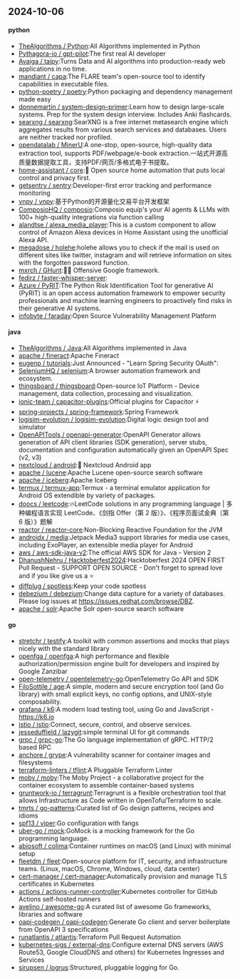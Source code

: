 ## 2024-10-06

#### python
* [TheAlgorithms / Python](https://github.com/TheAlgorithms/Python):All Algorithms implemented in Python
* [Pythagora-io / gpt-pilot](https://github.com/Pythagora-io/gpt-pilot):The first real AI developer
* [Avaiga / taipy](https://github.com/Avaiga/taipy):Turns Data and AI algorithms into production-ready web applications in no time.
* [mandiant / capa](https://github.com/mandiant/capa):The FLARE team's open-source tool to identify capabilities in executable files.
* [python-poetry / poetry](https://github.com/python-poetry/poetry):Python packaging and dependency management made easy
* [donnemartin / system-design-primer](https://github.com/donnemartin/system-design-primer):Learn how to design large-scale systems. Prep for the system design interview. Includes Anki flashcards.
* [searxng / searxng](https://github.com/searxng/searxng):SearXNG is a free internet metasearch engine which aggregates results from various search services and databases. Users are neither tracked nor profiled.
* [opendatalab / MinerU](https://github.com/opendatalab/MinerU):A one-stop, open-source, high-quality data extraction tool, supports PDF/webpage/e-book extraction.一站式开源高质量数据提取工具，支持PDF/网页/多格式电子书提取。
* [home-assistant / core](https://github.com/home-assistant/core):🏡 Open source home automation that puts local control and privacy first.
* [getsentry / sentry](https://github.com/getsentry/sentry):Developer-first error tracking and performance monitoring
* [vnpy / vnpy](https://github.com/vnpy/vnpy):基于Python的开源量化交易平台开发框架
* [ComposioHQ / composio](https://github.com/ComposioHQ/composio):Composio equip's your AI agents & LLMs with 100+ high-quality integrations via function calling
* [alandtse / alexa_media_player](https://github.com/alandtse/alexa_media_player):This is a custom component to allow control of Amazon Alexa devices in Home Assistant using the unofficial Alexa API.
* [megadose / holehe](https://github.com/megadose/holehe):holehe allows you to check if the mail is used on different sites like twitter, instagram and will retrieve information on sites with the forgotten password function.
* [mxrch / GHunt](https://github.com/mxrch/GHunt):🕵️‍♂️ Offensive Google framework.
* [fedirz / faster-whisper-server](https://github.com/fedirz/faster-whisper-server):
* [Azure / PyRIT](https://github.com/Azure/PyRIT):The Python Risk Identification Tool for generative AI (PyRIT) is an open access automation framework to empower security professionals and machine learning engineers to proactively find risks in their generative AI systems.
* [infobyte / faraday](https://github.com/infobyte/faraday):Open Source Vulnerability Management Platform

#### java
* [TheAlgorithms / Java](https://github.com/TheAlgorithms/Java):All Algorithms implemented in Java
* [apache / fineract](https://github.com/apache/fineract):Apache Fineract
* [eugenp / tutorials](https://github.com/eugenp/tutorials):Just Announced - "Learn Spring Security OAuth":
* [SeleniumHQ / selenium](https://github.com/SeleniumHQ/selenium):A browser automation framework and ecosystem.
* [thingsboard / thingsboard](https://github.com/thingsboard/thingsboard):Open-source IoT Platform - Device management, data collection, processing and visualization.
* [ionic-team / capacitor-plugins](https://github.com/ionic-team/capacitor-plugins):Official plugins for Capacitor ⚡️
* [spring-projects / spring-framework](https://github.com/spring-projects/spring-framework):Spring Framework
* [logisim-evolution / logisim-evolution](https://github.com/logisim-evolution/logisim-evolution):Digital logic design tool and simulator
* [OpenAPITools / openapi-generator](https://github.com/OpenAPITools/openapi-generator):OpenAPI Generator allows generation of API client libraries (SDK generation), server stubs, documentation and configuration automatically given an OpenAPI Spec (v2, v3)
* [nextcloud / android](https://github.com/nextcloud/android):📱 Nextcloud Android app
* [apache / lucene](https://github.com/apache/lucene):Apache Lucene open-source search software
* [apache / iceberg](https://github.com/apache/iceberg):Apache Iceberg
* [termux / termux-app](https://github.com/termux/termux-app):Termux - a terminal emulator application for Android OS extendible by variety of packages.
* [doocs / leetcode](https://github.com/doocs/leetcode):🔥LeetCode solutions in any programming language | 多种编程语言实现 LeetCode、《剑指 Offer（第 2 版）》、《程序员面试金典（第 6 版）》题解
* [reactor / reactor-core](https://github.com/reactor/reactor-core):Non-Blocking Reactive Foundation for the JVM
* [androidx / media](https://github.com/androidx/media):Jetpack Media3 support libraries for media use cases, including ExoPlayer, an extensible media player for Android
* [aws / aws-sdk-java-v2](https://github.com/aws/aws-sdk-java-v2):The official AWS SDK for Java - Version 2
* [DhanushNehru / Hacktoberfest2024](https://github.com/DhanushNehru/Hacktoberfest2024):Hacktoberfest 2024 OPEN FIRST Pull Request - SUPPORT OPEN SOURCE - Don't forget to spread love and if you like give us a ⭐️
* [diffplug / spotless](https://github.com/diffplug/spotless):Keep your code spotless
* [debezium / debezium](https://github.com/debezium/debezium):Change data capture for a variety of databases. Please log issues at https://issues.redhat.com/browse/DBZ.
* [apache / solr](https://github.com/apache/solr):Apache Solr open-source search software

#### go
* [stretchr / testify](https://github.com/stretchr/testify):A toolkit with common assertions and mocks that plays nicely with the standard library
* [openfga / openfga](https://github.com/openfga/openfga):A high performance and flexible authorization/permission engine built for developers and inspired by Google Zanzibar
* [open-telemetry / opentelemetry-go](https://github.com/open-telemetry/opentelemetry-go):OpenTelemetry Go API and SDK
* [FiloSottile / age](https://github.com/FiloSottile/age):A simple, modern and secure encryption tool (and Go library) with small explicit keys, no config options, and UNIX-style composability.
* [grafana / k6](https://github.com/grafana/k6):A modern load testing tool, using Go and JavaScript - https://k6.io
* [istio / istio](https://github.com/istio/istio):Connect, secure, control, and observe services.
* [jesseduffield / lazygit](https://github.com/jesseduffield/lazygit):simple terminal UI for git commands
* [grpc / grpc-go](https://github.com/grpc/grpc-go):The Go language implementation of gRPC. HTTP/2 based RPC
* [anchore / grype](https://github.com/anchore/grype):A vulnerability scanner for container images and filesystems
* [terraform-linters / tflint](https://github.com/terraform-linters/tflint):A Pluggable Terraform Linter
* [moby / moby](https://github.com/moby/moby):The Moby Project - a collaborative project for the container ecosystem to assemble container-based systems
* [gruntwork-io / terragrunt](https://github.com/gruntwork-io/terragrunt):Terragrunt is a flexible orchestration tool that allows Infrastructure as Code written in OpenTofu/Terraform to scale.
* [tmrts / go-patterns](https://github.com/tmrts/go-patterns):Curated list of Go design patterns, recipes and idioms
* [spf13 / viper](https://github.com/spf13/viper):Go configuration with fangs
* [uber-go / mock](https://github.com/uber-go/mock):GoMock is a mocking framework for the Go programming language.
* [abiosoft / colima](https://github.com/abiosoft/colima):Container runtimes on macOS (and Linux) with minimal setup
* [fleetdm / fleet](https://github.com/fleetdm/fleet):Open-source platform for IT, security, and infrastructure teams. (Linux, macOS, Chrome, Windows, cloud, data center)
* [cert-manager / cert-manager](https://github.com/cert-manager/cert-manager):Automatically provision and manage TLS certificates in Kubernetes
* [actions / actions-runner-controller](https://github.com/actions/actions-runner-controller):Kubernetes controller for GitHub Actions self-hosted runners
* [avelino / awesome-go](https://github.com/avelino/awesome-go):A curated list of awesome Go frameworks, libraries and software
* [oapi-codegen / oapi-codegen](https://github.com/oapi-codegen/oapi-codegen):Generate Go client and server boilerplate from OpenAPI 3 specifications
* [runatlantis / atlantis](https://github.com/runatlantis/atlantis):Terraform Pull Request Automation
* [kubernetes-sigs / external-dns](https://github.com/kubernetes-sigs/external-dns):Configure external DNS servers (AWS Route53, Google CloudDNS and others) for Kubernetes Ingresses and Services
* [sirupsen / logrus](https://github.com/sirupsen/logrus):Structured, pluggable logging for Go.

